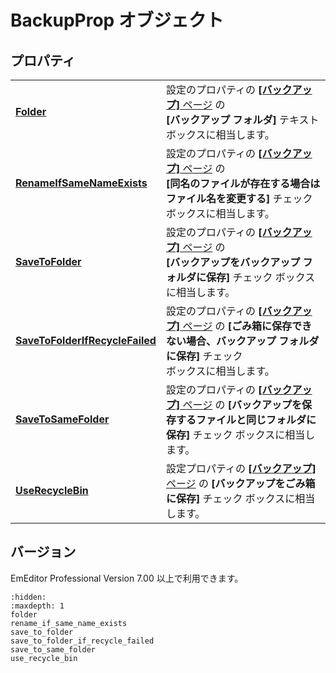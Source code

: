 # BackupProp オブジェクト

## プロパティ

|     |     |
| --- | --- |
| [**Folder**](folder) | 設定のプロパティの [**\[バックアップ\]** ページ](../../dlg/properties/backup/index) の <br> **\[バックアップ フォルダ\]** テキスト ボックスに相当します。 |
| [**RenameIfSameNameExists**](rename_if_same_name_exists) | 設定のプロパティの [**\[バックアップ\]** ページ](../../dlg/properties/backup/index) の <br> **\[同名のファイルが存在する場合はファイル名を変更する\]** チェック ボックスに相当します。 |
| [**SaveToFolder**](save_to_folder) | 設定のプロパティの [**\[バックアップ\]** ページ](../../dlg/properties/backup/index) の <br> **\[バックアップをバックアップ フォルダに保存\]** チェック ボックスに相当します。 |
| [**SaveToFolderIfRecycleFailed**](save_to_folder_if_recycle_failed) | 設定のプロパティの [**\[バックアップ\]** ページ](../../dlg/properties/backup/index) の **\[ごみ箱に保存できない場合、バックアップ フォルダに保存\]** チェック <br> ボックスに相当します。 |
| [**SaveToSameFolder**](save_to_same_folder) | 設定のプロパティの [**\[バックアップ\]** ページ](../../dlg/properties/backup/index) の **\[バックアップを保存するファイルと同じフォルダに保存\]** チェック ボックスに相当します。 |
| [**UseRecycleBin**](use_recycle_bin) | 設定プロパティの [**\[バックアップ\]** ページ](../../dlg/properties/backup/index) の **\[バックアップをごみ箱に保存\]** チェック ボックスに相当します。 |

## バージョン

EmEditor Professional Version 7.00 以上で利用できます。


```{toctree}
:hidden:
:maxdepth: 1
folder
rename_if_same_name_exists
save_to_folder
save_to_folder_if_recycle_failed
save_to_same_folder
use_recycle_bin
```
